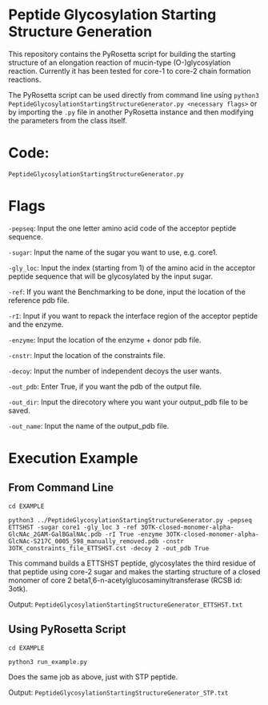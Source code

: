 # Peptide Glycosylation Starting Structure Generation
This repository contains the PyRosetta script for building the starting structure of an 
elongation reaction of mucin-type (O-)glycosylation reaction. 
Currently it has been tested for core-1 to core-2 chain formation
reactions. 

The PyRosetta script can be used directly from command line using ```python3 PeptideGlycosylationStartingStructureGenerator.py <necessary flags>``` or by importing the ```.py``` file in another PyRosetta instance and then modifying the parameters from the class itself.

# Code: 
```PeptideGlycosylationStartingStructureGenerator.py```

# Flags
```-pepseq```:      Input the one letter amino acid code of the acceptor peptide sequence.

```-sugar```:       Input the name of the sugar you want to use, e.g. core1.

```-gly_loc```:     Input the index (starting from 1) of the amino acid in the acceptor peptide sequence that will be glycosylated by the input sugar.

```-ref```:         If you want the Benchmarking to be done, input the location of the reference pdb file.

```-rI```:           Input if you want to repack the interface region of the acceptor peptide and the enzyme.

```-enzyme```:      Input the location of the enzyme + donor pdb file.

```-cnstr```:       Input the location of the constraints file.

```-decoy```:       Input the number of independent decoys the user wants.

```-out_pdb```:     Enter True, if you want the pdb of the output file.

```-out_dir```:     Input the direcotory where you want your output_pdb file to be saved.

```-out_name```:    Input the name of the output_pdb file.

# Execution Example
## From Command Line 
```cd EXAMPLE```

```python3 ../PeptideGlycosylationStartingStructureGenerator.py -pepseq ETTSHST -sugar core1 -gly_loc 3 -ref 3OTK-closed-monomer-alpha-GlcNAc_2GAM-GalBGalNAc.pdb -rI True -enzyme 3OTK-closed-monomer-alpha-GlcNAc-S217C_0005_598_manually_removed.pdb -cnstr 3OTK_constraints_file_ETTSHST.cst -decoy 2 -out_pdb True```

This command builds a ETTSHST peptide, glycosylates the third residue of that peptide using core-2 sugar and makes the starting structure of a closed monomer of core 2 beta1,6-n-acetylglucosaminyltransferase (RCSB id: 3otk).

Output: ```PeptideGlycosylationStartingStructureGenerator_ETTSHST.txt```

## Using PyRosetta Script
```cd EXAMPLE```

```python3 run_example.py```

Does the same job as above, just with STP peptide.

Output: ```PeptideGlycosylationStartingStructureGenerator_STP.txt```
